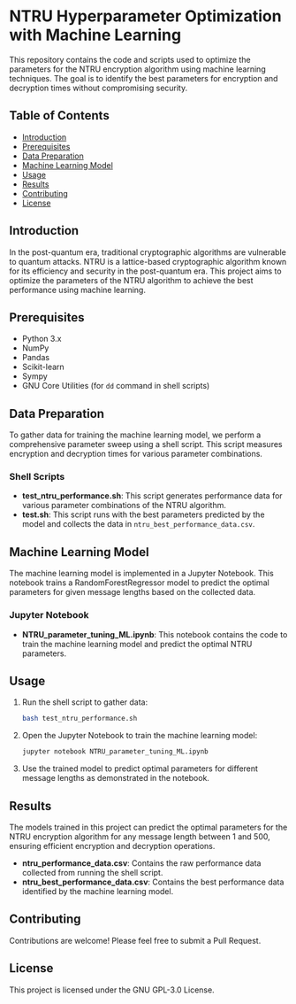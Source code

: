 # NTRU Hyperparameter Optimization with Machine Learning

This repository contains the code and scripts used to optimize the parameters for the NTRU encryption algorithm using machine learning techniques. The goal is to identify the best parameters for encryption and decryption times without compromising security.

## Table of Contents

- [Introduction](#introduction)
- [Prerequisites](#prerequisites)
- [Data Preparation](#data-preparation)
- [Machine Learning Model](#machine-learning-model)
- [Usage](#usage)
- [Results](#results)
- [Contributing](#contributing)
- [License](#license)

## Introduction

In the post-quantum era, traditional cryptographic algorithms are vulnerable to quantum attacks. NTRU is a lattice-based cryptographic algorithm known for its efficiency and security in the post-quantum era. This project aims to optimize the parameters of the NTRU algorithm to achieve the best performance using machine learning.

## Prerequisites

- Python 3.x
- NumPy
- Pandas
- Scikit-learn
- Sympy
- GNU Core Utilities (for `dd` command in shell scripts)

## Data Preparation

To gather data for training the machine learning model, we perform a comprehensive parameter sweep using a shell script. This script measures encryption and decryption times for various parameter combinations.

### Shell Scripts

- **test_ntru_performance.sh**: This script generates performance data for various parameter combinations of the NTRU algorithm.
- **test.sh**: This script runs with the best parameters predicted by the model and collects the data in `ntru_best_performance_data.csv`.

## Machine Learning Model

The machine learning model is implemented in a Jupyter Notebook. This notebook trains a RandomForestRegressor model to predict the optimal parameters for given message lengths based on the collected data.

### Jupyter Notebook

- **NTRU_parameter_tuning_ML.ipynb**: This notebook contains the code to train the machine learning model and predict the optimal NTRU parameters.

## Usage

1. Run the shell script to gather data:
    ```bash
    bash test_ntru_performance.sh
    ```

2. Open the Jupyter Notebook to train the machine learning model:
    ```bash
    jupyter notebook NTRU_parameter_tuning_ML.ipynb
    ```

3. Use the trained model to predict optimal parameters for different message lengths as demonstrated in the notebook.

## Results

The models trained in this project can predict the optimal parameters for the NTRU encryption algorithm for any message length between 1 and 500, ensuring efficient encryption and decryption operations.

- **ntru_performance_data.csv**: Contains the raw performance data collected from running the shell script.
- **ntru_best_performance_data.csv**: Contains the best performance data identified by the machine learning model.

## Contributing

Contributions are welcome! Please feel free to submit a Pull Request.

## License

This project is licensed under the GNU GPL-3.0 License.
